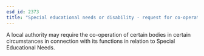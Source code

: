 ```yaml
---
esd_id: 2373
title: "Special educational needs or disability - request for co-operation"
---
```


A local authority may require the co-operation of certain bodies in certain circumstances in connection with its functions in relation to Special Educational Needs.

